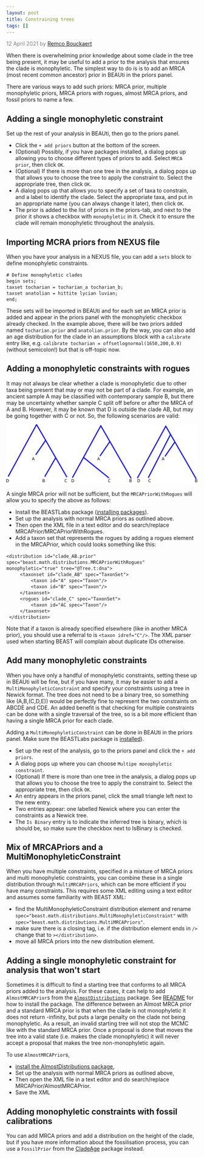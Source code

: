 ```yaml
---
layout: post
title: Constraining trees
tags: []
---
```

<p style="color:gray">12 April 2021 by <a href="mailto:r.bouckaert@auckland.ac.nz">Remco Bouckaert</a></p>

When there is overwhelming prior knowledge about some clade in the tree being present, it may be useful to add a prior to the analysis that ensures the clade is monophyletic. The simplest way to do is is to add an MRCA (most recent common ancestor) prior in BEAUti in the priors panel.

There are various ways to add such priors: MRCA prior, multiple monophyletic priors, MRCA priors with rogues, almost MRCA priors, and fossil priors to name a few.


## Adding a single monophyletic constraint

Set up the rest of your analysis in BEAUti, then go to the priors panel.

* Click the `+ add priors` button at the bottom of the screen.
* (Optional) Possibly, if you have packages installed, a dialog pops up allowing you to choose different types of priors to add. Select `MRCA prior`, then click `OK`.
* (Optional) If there is more than one tree in the analysis, a dialog pops up that allows you to choose the tree to apply the constraint to. Select the appropriate tree, then click `OK`.
* A dialog pops up that allows you to specify a set of taxa to constrain, and a label to identify the clade. Select the appropriate taxa, and put in an appropriate name (you can always change it later), then click `OK`.
* The prior is added to the list of priors in the priors-tab, and next to the prior it shows a checkbox with `monophyletic` in it. Check it to ensure the clade will remain monophyletic throughout the analysis.

## Importing MCRA priors from NEXUS file

When you have your analysis in a NEXUS file, you can add a `sets` block to define monophyletic constraints. 

```
# Define monophyletic clades
begin sets;
taxset tocharian = tocharian_a tocharian_b;
taxset anatolian = hittite lycian luvian;
end;
```

These sets will be imported in BEAUti and for each set an MRCA prior is added and appear in the priors panel with the monophyletic checkbox already checked. In the example above, there will be two priors added named `tocharian.prior` and `anatolian.prior`. By the way, you can also add an age distribution for the clade in an assumptions block with a `calibrate` entry like, e.g. `calibrate tocharian = offsetlognormal(1650,200,0.9)` (without semicolon!) but that is off-topic now.


## Adding a monophyletic constraints with rogues

It may not always be clear whether a clade is monophyletic due to other taxa being present that may or may not be part of a clade. For example, an ancient sample A may be classified with contemporary sample B, but there may be uncertainty whether sample C split off before or after the MRCA of A and B. However, it may be known that D is outside the clade AB, but may be going together with C or not. So, the following scenarios are valid:

![MRCAWithRogues](/images/MRCAWithRogues.svg)

A single MRCA prior will not be sufficient, but the `MRCAPriorWithRogues` will allow you to specify the above as follows:

* Install the BEASTLabs package ([installing packages](http://www.beast2.org/managing-packages/)).
* Set up the analysis with normal MRCA priors as outlined above.
* Then open the XML file in a text editor and do search/replace MRCAPrior/MRCAPriorWithRogues.
* Add a taxon set that represents the rogues by adding a rogues element in the MRCAPrior, which could looks something like this:

```
<distribution id="clade_AB.prior" spec="beast.math.distributions.MRCAPriorWithRogues" monophyletic="true" tree="@Tree.t:dna">
     <taxonset id="clade_AB" spec="TaxonSet">
         <taxon id="A" spec="Taxon"/>
         <taxon id="B" spec="Taxon"/>
     </taxonset>
     <rogues id="clade_C" spec="TaxonSet">
         <taxon id="AC spec="Taxon"/>
     </taxonset>
 </distribution>
```

Note that if a taxon is already specified elsewhere (like in another MRCA prior), you should use a referral to is `<taxon idref="C"/>`. The XML parser used when starting BEAST will complain about duplicate IDs otherwise.


## Add many monophyletic constraints

When you have only a handful of monophyletic constraints, setting these up in BEAUti will be fine, but if you have many, it may be easier to add a `MultiMonophyleticConstraint` and specify your constraints using a tree in Newick format. The tree does not need to be a binary tree, so something like (A,B,(C,D,E)) would be perfectly fine to represent the two constraints on ABCDE and CDE. An added benefit is that checking for multiple constraints can be done with a single traversal of the tree, so is a bit more efficient than having a single MRCA prior for each clade.

Adding a `MultiMonophyleticConstraint` can be done in BEAUti in the priors panel. Make sure the BEASTLabs package is [installed](http://www.beast2.org/managing-packages/)).

* Set up the rest of the analysis, go to the priors panel and click the `+ add priors`.
* A dialog pops up where you can choose `Multipe monophyletic constraint`.
* (Optional) If there is more than one tree in the analysis, a dialog pops up that allows you to choose the tree to apply the constraint to. Select the appropriate tree, then click `OK`.
* An entry appears in the priors panel, click the small triangle left next to the new entry. 
* Two entries appear: one labelled Newick where you can enter the constraints as a Newick tree.
* The `Is Binary` entry is to indicate the inferred tree is binary, which is should be, so make sure the checkbox next to IsBinary is checked.






## Mix of MRCAPriors and a MultiMonophyleticConstraint

When you have multiple constraints, specified in a mixture of MRCA priors and multi monophyletic constraints, you can combine these in a single distribution through `MultiMRCAPriors`, which can be more efficient if you have many constraints. This requires some XML editing using a text editor and assumes some familiarity with BEAST XML: 

* find the MultiMonophyleticConstraint distribution element and rename `spec="beast.math.distributions.MultiMonophyleticConstraint"` with `spec="beast.math.distributions.MultiMRCAPriors"`.
* make sure there is a closing tag, i.e. if the distribution element ends in `/>` change that to `></distribution>`.
* move all MRCA priors into the new distribution element.
 








## Adding a single monophyletic constraint for analysis that won't start

Sometimes it is difficult to find a starting tree that conforms to all MRCA priors added to the analysis. For these cases, it can help to add `AlmostMRCAPrior`s from the [`AlmostDistributions`](https://github.com/rbouckaert/AlmostDistributions) package. See [README](https://github.com/rbouckaert/AlmostDistributions/blob/master/README.md) for how to install the package. The difference between an Almost MRCA prior and a standard MRCA prior is that when the clade is not monophyletic it does not return -infinity, but puts a large penalty on the clade not being monophyletic. As a result, an invalid starting tree will not stop the MCMC like with the standard MRCA prior. Once a proposal is done that moves the tree into a valid state (i.e. makes the clade monophyletic) it will never accept a proposal that makes the tree non-monophyletic again.

To use `AlmostMRCAPrior`s, 

* [install the AlmostDistributions package](https://github.com/rbouckaert/AlmostDistributions/blob/master/README.md),
* Set up the analysis with normal MRCA priors as outlined above, 
* Then open the XML file in a text editor and do search/replace MRCAPrior/AlmostMRCAPrior.
* Save the XML


## Adding monophyletic constraints with fossil calibrations

You can add MRCA priors and add a distribution on the height of the clade, but if you have more information about the fossilisation process, you can use a `FossilPrior` from the [CladeAge](file:///Users/remco/Downloads/cladeage20160609.pdf) package instead.

